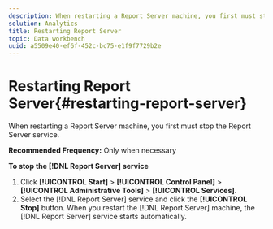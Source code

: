 ```yaml
---
description: When restarting a Report Server machine, you first must stop the Report Server service.
solution: Analytics
title: Restarting Report Server
topic: Data workbench
uuid: a5509e40-ef6f-452c-bc75-e1f9f7729b2e
---
```


# Restarting Report Server{#restarting-report-server}

When restarting a Report Server machine, you first must stop the Report Server service.

 **Recommended Frequency:** Only when necessary

**To stop the [!DNL Report Server] service** 

1. Click **[!UICONTROL Start]** > **[!UICONTROL Control Panel]** > **[!UICONTROL Administrative Tools]** > **[!UICONTROL Services]**.
1. Select the [!DNL Report Server] service and click the **[!UICONTROL Stop]** button.
When you restart the [!DNL Report Server] machine, the [!DNL Report Server] service starts automatically. 
